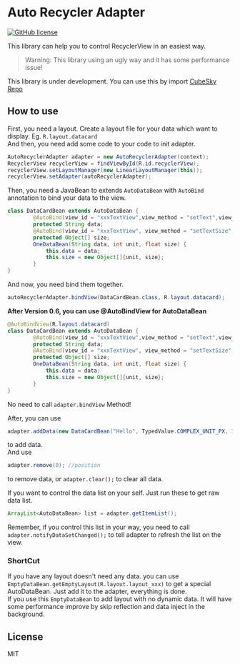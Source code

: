 # Auto Recycler Adapter
[![GitHub license](https://img.shields.io/badge/license-MIT-blue.svg?style=flat-square)](https://raw.githubusercontent.com/cubesky/AutoRecyclerAdapter/master/LICENSE)  

This library can help you to control RecyclerView in an easiest way.  
> Warning: This library using an ugly way and it has some performance issue!

This library is under development. You can use this by import [CubeSky Repo](https://cubesky-mvn.github.io)

## How to use
First, you need a layout. Create a layout file for your data which want to display. Eg. `R.layout.datacard`  
And then, you need add some code to your code to init adapter.  

```java
AutoRecyclerAdapter adapter = new AutoRecyclerAdapter(context);
RecyclerView recyclerView = findViewById(R.id.recyclerView);
recyclerView.setLayoutManager(new LinearLayoutManager(this));
recyclerView.setAdapter(autoRecyclerAdapter);
```

Then, you need a JavaBean to extends `AutoDataBean` with `AutoBind` annotation to bind your data to the view.  

```java
class DataCardBean extends AutoDataBean {
        @AutoBind(view_id = "xxxTextView",view_method = "setText",view_param = CharSequence.class)
        protected String data;
        @AutoBind(view_id = "xxxTextView", view_method = "setTextSize", view_param = {int.class, float.class})
        protected Object[] size;
        OneDataBean(String data, int unit, float size) {
            this.data = data;
            this.size = new Object[]{unit, size};
        }
}
```

And now, you need bind them together.  

```java
autoRecyclerAdapter.bindView(DataCardBean.class, R.layout.datacard);
```

**After Version 0.6, you can use @AutoBindView for AutoDataBean**  
```java
@AutoBindView(R.layout.datacard)
class DataCardBean extends AutoDataBean {
        @AutoBind(view_id = "xxxTextView",view_method = "setText",view_param = CharSequence.class)
        protected String data;
        @AutoBind(view_id = "xxxTextView", view_method = "setTextSize", view_param = {int.class, float.class})
        protected Object[] size;
        OneDataBean(String data, int unit, float size) {
            this.data = data;
            this.size = new Object[]{unit, size};
        }
}
```  
No need to call `adapter.bindView` Method!  

After, you can use  

```java
adapter.addData(new DataCardBean("Hello", TypedValue.COMPLEX_UNIT_PX, 30f), ...)
```

to add data.  
And use  
```java
adapter.remove(0); //position
```

to remove data, or `adapter.clear();` to clear all data.  

If you want to control the data list on your self. Just run these to get raw data list.   
```java
ArrayList<AutoDataBean> list = adapter.getItemList();
```

Remember, if you control this list in your way, you need to call `adapter.notifyDataSetChanged();` to tell adapter to refresh the list on the view.  

### ShortCut
If you have any layout doesn't need any data. you can use `EmptyDataBean.getEmptyLayout(R.layout.layout_xxx)` to get a special AutoDataBean. Just add it to the adapter, everything is done.  
If you use this `EmptyDataBean` to add layout with no dynamic data. It will have some performance improve by skip reflection and data inject in the background.  

## License
MIT